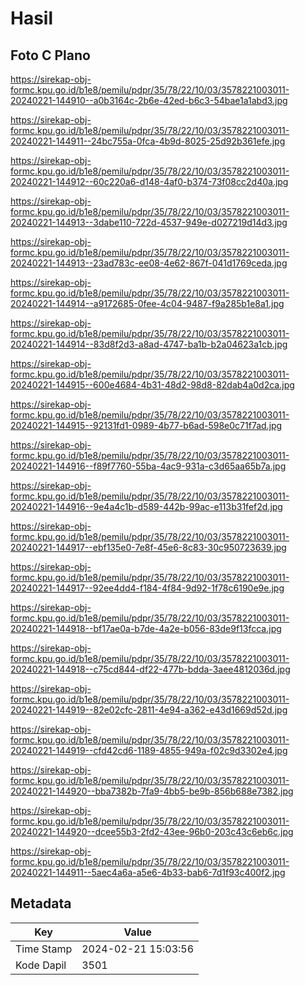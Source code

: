 # Hasil

## Foto C Plano

https://sirekap-obj-formc.kpu.go.id/b1e8/pemilu/pdpr/35/78/22/10/03/3578221003011-20240221-144910--a0b3164c-2b6e-42ed-b6c3-54bae1a1abd3.jpg

https://sirekap-obj-formc.kpu.go.id/b1e8/pemilu/pdpr/35/78/22/10/03/3578221003011-20240221-144911--24bc755a-0fca-4b9d-8025-25d92b361efe.jpg

https://sirekap-obj-formc.kpu.go.id/b1e8/pemilu/pdpr/35/78/22/10/03/3578221003011-20240221-144912--60c220a6-d148-4af0-b374-73f08cc2d40a.jpg

https://sirekap-obj-formc.kpu.go.id/b1e8/pemilu/pdpr/35/78/22/10/03/3578221003011-20240221-144913--3dabe110-722d-4537-949e-d027219d14d3.jpg

https://sirekap-obj-formc.kpu.go.id/b1e8/pemilu/pdpr/35/78/22/10/03/3578221003011-20240221-144913--23ad783c-ee08-4e62-867f-041d1769ceda.jpg

https://sirekap-obj-formc.kpu.go.id/b1e8/pemilu/pdpr/35/78/22/10/03/3578221003011-20240221-144914--a9172685-0fee-4c04-9487-f9a285b1e8a1.jpg

https://sirekap-obj-formc.kpu.go.id/b1e8/pemilu/pdpr/35/78/22/10/03/3578221003011-20240221-144914--83d8f2d3-a8ad-4747-ba1b-b2a04623a1cb.jpg

https://sirekap-obj-formc.kpu.go.id/b1e8/pemilu/pdpr/35/78/22/10/03/3578221003011-20240221-144915--600e4684-4b31-48d2-98d8-82dab4a0d2ca.jpg

https://sirekap-obj-formc.kpu.go.id/b1e8/pemilu/pdpr/35/78/22/10/03/3578221003011-20240221-144915--92131fd1-0989-4b77-b6ad-598e0c71f7ad.jpg

https://sirekap-obj-formc.kpu.go.id/b1e8/pemilu/pdpr/35/78/22/10/03/3578221003011-20240221-144916--f89f7760-55ba-4ac9-931a-c3d65aa65b7a.jpg

https://sirekap-obj-formc.kpu.go.id/b1e8/pemilu/pdpr/35/78/22/10/03/3578221003011-20240221-144916--9e4a4c1b-d589-442b-99ac-e113b31fef2d.jpg

https://sirekap-obj-formc.kpu.go.id/b1e8/pemilu/pdpr/35/78/22/10/03/3578221003011-20240221-144917--ebf135e0-7e8f-45e6-8c83-30c950723639.jpg

https://sirekap-obj-formc.kpu.go.id/b1e8/pemilu/pdpr/35/78/22/10/03/3578221003011-20240221-144917--92ee4dd4-f184-4f84-9d92-1f78c6190e9e.jpg

https://sirekap-obj-formc.kpu.go.id/b1e8/pemilu/pdpr/35/78/22/10/03/3578221003011-20240221-144918--bf17ae0a-b7de-4a2e-b056-83de9f13fcca.jpg

https://sirekap-obj-formc.kpu.go.id/b1e8/pemilu/pdpr/35/78/22/10/03/3578221003011-20240221-144918--c75cd844-df22-477b-bdda-3aee4812036d.jpg

https://sirekap-obj-formc.kpu.go.id/b1e8/pemilu/pdpr/35/78/22/10/03/3578221003011-20240221-144919--82e02cfc-2811-4e94-a362-e43d1669d52d.jpg

https://sirekap-obj-formc.kpu.go.id/b1e8/pemilu/pdpr/35/78/22/10/03/3578221003011-20240221-144919--cfd42cd6-1189-4855-949a-f02c9d3302e4.jpg

https://sirekap-obj-formc.kpu.go.id/b1e8/pemilu/pdpr/35/78/22/10/03/3578221003011-20240221-144920--bba7382b-7fa9-4bb5-be9b-856b688e7382.jpg

https://sirekap-obj-formc.kpu.go.id/b1e8/pemilu/pdpr/35/78/22/10/03/3578221003011-20240221-144920--dcee55b3-2fd2-43ee-96b0-203c43c6eb6c.jpg

https://sirekap-obj-formc.kpu.go.id/b1e8/pemilu/pdpr/35/78/22/10/03/3578221003011-20240221-144911--5aec4a6a-a5e6-4b33-bab6-7d1f93c400f2.jpg


## Metadata

| Key        | Value               |
| ---------- | ------------------- |
| Time Stamp | 2024-02-21 15:03:56 |
| Kode Dapil | 3501                |



